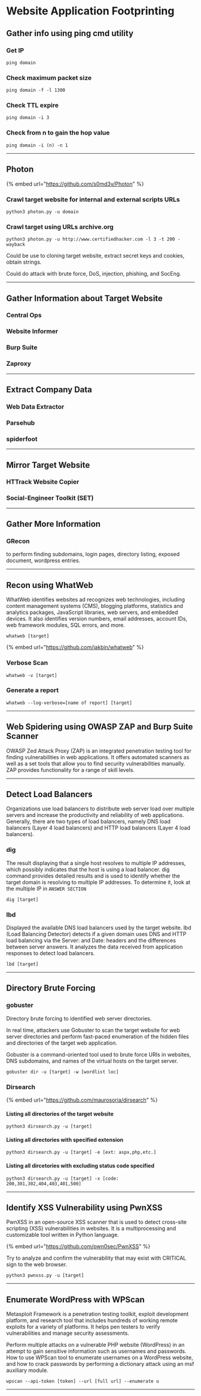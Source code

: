 # Website Application Footprinting

## Gather info using ping cmd utility

### Get IP

```
ping domain
```

### Check maximum packet size

```
ping domain -f -l 1300
```

### Check TTL expire

```
ping domain -i 3
```

### Check from n to gain the hop value

```
ping domain -i (n) -n 1
```

***

## Photon

{% embed url="https://github.com/s0md3v/Photon" %}

### Crawl target website for internal and external scripts URLs

```
python3 photon.py -u domain
```

### Crawl target using URLs archive.org

```
python3 photon.py -u http://www.certifiedhacker.com -l 3 -t 200 -wayback
```

Could be use to cloning target website, extract secret keys and cookies, obtain strings.

Could do attack with brute force, DoS, injection, phishing, and SocEng.

***

## Gather Information about Target Website

### Central Ops

### Website Informer

### Burp Suite

### Zaproxy

***

## Extract Company Data

### Web Data Extractor

### Parsehub

### spiderfoot

***

## Mirror Target Website

### HTTrack Website Copier

### Social-Engineer Toolkit (SET)

***

## Gather More Information

### GRecon

to perform finding subdomains, login pages, directory listing, exposed document, wordpress entries.

***

## Recon using WhatWeb

WhatWeb identifies websites ad recognizes web technologies, including content management systems (CMS), blogging platforms, statistics and analytics packages, JavaScript libraries, web servers, and embedded devices. It also identifies version numbers, email addresses, account IDs, web framework modules, SQL errors, and more.

```
whatweb [target]
```

{% embed url="https://github.com/jakbin/whatweb" %}

### Verbose Scan

```
whatweb -v [target]
```



### Generate a report

```
whatweb --log-verbose=[name of report] [target]
```

***

## Web Spidering using OWASP ZAP and Burp Suite Scanner

OWASP Zed Attack Proxy (ZAP) is an integrated penetration testing tool for finding vulnerabilities in web applications. It offers automated scanners as well as a set tools that allow you to find security vulnerabilities manually. ZAP provides functionality for a range of skill levels.

***

## Detect Load Balancers

Organizations use load balancers to distribute web server load over multiple servers and increase the productivity and reliability of web applications. Generally, there are two types of load balancers, namely DNS load balancers (Layer 4 load balancers) and HTTP load balancers (Layer 4 load balancers).

### dig

The result displaying that a single host resolves to multiple IP addresses, which possibly indicates that the host is using a load balancer. dig command provides detailed results and is used to identify whether the target domain is resolving to multiple IP addresses. To determine it, look at the multiple IP in `ANSWER SECTION`

```
dig [target]
```

### lbd

Displayed the available DNS load balancers used by the target website. lbd (Load Balancing Detector) detects if a given domain uses DNS and HTTP load balancing via the Server: and Date: headers and the differences between server answers. It analyzes the data received from application responses to detect load balancers.

```
lbd [target]
```

***

## Directory Brute Forcing

### gobuster

Directory brute forcing to identified web server directories.

In real time, attackers use Gobuster to scan the target website for web server directories and perform fast-paced enumeration of the hidden files and directories of the target web application.

Gobuster is a command-oriented tool used to brute force URIs in websites, DNS subdomains, and names of the virtual hosts on the target server.

```
gobuster dir -u [target] -w [wordlist loc]
```

### Dirsearch

{% embed url="https://github.com/maurosoria/dirsearch" %}

#### Listing all directories of the target website

```
python3 dirsearch.py -u [target]
```

#### Listing all directories with specified extension

```
python3 dirsearch.py -u [target] -e [ext: aspx,php,etc.]
```

#### Listing all dircetories with excluding status code specified

```
python3 dirsearch.py -u [target] -x [code: 200,301,302,404,403,401,500]
```

***

## Identify XSS Vulnerability using PwnXSS

PwnXSS in an open-source XSS scanner that is used to detect cross-site scripting (XSS) vulnerabilities in websites. It is a multiprocessing and customizable tool written in Python language.

{% embed url="https://github.com/pwn0sec/PwnXSS" %}

Try to analyze and confirm the vulnerability that may exist with CRITICAL sign to the web browser.

```
python3 pwnxss.py -u [target]
```

***

## Enumerate WordPress with WPScan

Metasploit Framework is a penetration testing toolkit, exploit development platform, and research tool that includes hundreds of working remote exploits for a variety of platforms. It helps pen testers to verify vulnerabilities and manage security assessments.

Perform multiple attacks on a vulnerable PHP website (WordPress) in an attempt to gain sensitive information such as usernames and passwords. How to use WPScan tool to enumerate usernames on a WordPress website, and how to crack passwords by performing a dictionary attack using an msf auxiliary module.

```
wpscan --api-token [token] --url [full url] --enumerate u
```

***



